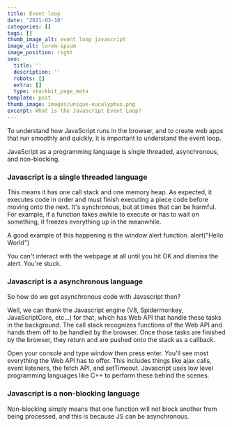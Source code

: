 ```yaml
---
title: Event loop
date: '2021-03-10'
categories: []
tags: []
thumb_image_alt: event loop javascript
image_alt: lorem-ipsum
image_position: right
seo:
  title: ''
  description: ''
  robots: []
  extra: []
  type: stackbit_page_meta
template: post
thumb_image: images/unique-eucalyptus.png
excerpt: What is the JavaScript Event Loop?
---
```

To understand how JavaScript runs in the browser, and to create web apps that run smoothly and quickly, it is important to understand the event loop.

JavaScript as a programming language is single threaded, asynchronous, and non-blocking.

### Javascript is a single threaded language

This means it has one call stack and one memory heap. As expected, it executes code in order and must finish executing a piece code before moving onto the next. It's synchronous, but at times that can be harmful. For example, if a function takes awhile to execute or has to wait on something, it freezes everything up in the meanwhile.

A good example of this happening is the window alert function. alert("Hello World")

You can't interact with the webpage at all until you hit OK and dismiss the alert. You're stuck.

### Javascript is a asynchronous language

So how do we get asynchronous code with Javascript then?

Well, we can thank the Javascript engine (V8, Spidermonkey, JavaScriptCore, etc...) for that, which has Web API that handle these tasks in the background. The call stack recognizes functions of the Web API and hands them off to be handled by the browser. Once those tasks are finished by the browser, they return and are pushed onto the stack as a callback.

Open your console and type window then press enter. You'll see most everything the Web API has to offer. This includes things like ajax calls, event listeners, the fetch API, and setTimeout. Javascript uses low level programming languages like C++ to perform these behind the scenes.

### Javascript is a non-blocking language

Non-blocking simply means that one function will not block another from being processed, and this is because JS can be asynchronous.
